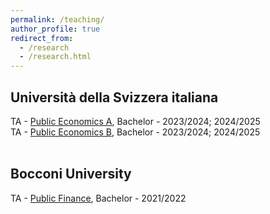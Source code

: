 ```yaml
---
permalink: /teaching/
author_profile: true
redirect_from:
  - /research
  - /research.html
---
```

## Università della Svizzera italiana

TA - [Public Economics A](https://search.usi.ch/courses/35270569/public-economics-a), Bachelor - 2023/2024; 2024/2025 <br/>
TA - [Public Economics B](https://search.usi.ch/it/corsi/35270506/economia-pubblica-b), Bachelor - 2023/2024; 2024/2025
<br/><br/>
 
## Bocconi University

TA - [Public Finance](https://didattica.unibocconi.eu/ts/tsn_anteprima.php?cod_ins=30264&anno=2022&ric_cdl=TR01&IdPag=), Bachelor - 2021/2022
